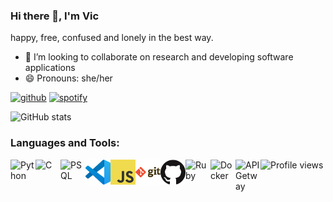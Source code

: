 ### Hi there 👋, I'm Vic
happy, free, confused and lonely in the best way.

- 👯 I’m looking to collaborate on research and developing software applications 
- 😄 Pronouns: she/her 


[<img src='https://cdn.jsdelivr.net/npm/simple-icons@3.0.1/icons/github.svg' alt='github' height='40'>](https://github.com/vsbriceno)  [<img 
                                                                                                                                        src='https://cdn.jsdelivr.net/npm/simple-icons@3.0.1/icons/spotify.svg' alt='spotify' height='40'>](https://open.spotify.com/user/victoriapsb?si=ec3fc07a8e56494e)  

![GitHub stats](https://github-readme-stats.vercel.app/api?username=vsbriceno&show_icons=true&count_private=true)  



### Languages and Tools:
<img align="left" alt="Python" width="40px" src="https://camo.githubusercontent.com/dd8b0601cdfefe534a6a26f4c29c7f8a5fcfc315002655f519c73121f7bad8bc/68747470733a2f2f63646e2e6a7364656c6976722e6e65742f67682f64657669636f6e732f64657669636f6e2f69636f6e732f707974686f6e2f707974686f6e2d6f726967696e616c2e737667" />
<img align="left" alt="C" width="40px" src="https://camo.githubusercontent.com/394c0554d0c5dbe26a74cab0054d6b9e76c47c331564081e29fd740084105595/68747470733a2f2f63646e2e6a7364656c6976722e6e65742f67682f64657669636f6e732f64657669636f6e2f69636f6e732f632f632d6c696e652e737667" />
<img align="left" alt="PSQL" width="40px" src="https://camo.githubusercontent.com/d536b9cc0c533324368535ece721f5424f28eae3ec0e6f3847408948ecacfce6/68747470733a2f2f63646e2e6a7364656c6976722e6e65742f67682f64657669636f6e732f64657669636f6e2f69636f6e732f706f737467726573716c2f706f737467726573716c2d6f726967696e616c2e737667" />
<img align="left" alt="Visual Studio Code" width="40px" src="https://raw.githubusercontent.com/github/explore/80688e429a7d4ef2fca1e82350fe8e3517d3494d/topics/visual-studio-code/visual-studio-code.png" />
<img align="left" alt="JavaScript" width="40px" src="https://raw.githubusercontent.com/github/explore/80688e429a7d4ef2fca1e82350fe8e3517d3494d/topics/javascript/javascript.png" />
<img align="left" alt="Git" width="40px" src="https://raw.githubusercontent.com/github/explore/80688e429a7d4ef2fca1e82350fe8e3517d3494d/topics/git/git.png" />
<img align="left" alt="GitHub" width="40px" src="https://raw.githubusercontent.com/github/explore/78df643247d429f6cc873026c0622819ad797942/topics/github/github.png" />
<img align="left" alt="Ruby" width="40px" src="https://camo.githubusercontent.com/3848b05c57bc263147c21902c7ce532ae7bc5f485450c26f79a6d77580f703f6/68747470733a2f2f63646e2e6a7364656c6976722e6e65742f67682f64657669636f6e732f64657669636f6e2f69636f6e732f7261696c732f7261696c732d706c61696e2e737667" />

<img align="left" alt="Docker" width="40px" src="https://www.docker.com/wp-content/uploads/2022/03/vertical-logo-monochromatic.png" />
<img align="left" alt="APIGetway" width="40px" src="https://www.clipartmax.com/png/middle/195-1955710_api-gateway-icon-assertible-logo-aws-api-gateway-logo.png" />

![Profile views](https://gpvc.arturio.dev/vsbriceno)  


